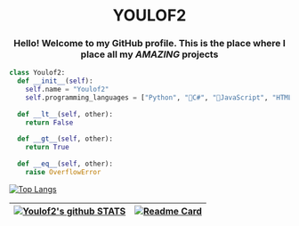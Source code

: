 <h1 align="center">YOULOF2</h1>
<h3 align="center">Hello! Welcome to my GitHub profile. This is the place where I place all my <em>AMAZING</em> projects</h3>

```python
class Youlof2:
  def __init__(self):
    self.name = "Youlof2"
    self.programming_languages = ["Python", "🤏C#", "🤏JavaScript", "HTML", "CSS"]
  
  def __lt__(self, other):
    return False
    
  def __gt__(self, other):
    return True
    
  def __eq__(self, other):
    raise OverflowError
```
[![Top Langs](https://github-readme-stats.vercel.app/api/top-langs/?username=YOULOF2&card_width=1100px)](https://github.com/anuraghazra/github-readme-stats)



|[![Youlof2's github STATS](https://github-readme-stats.vercel.app/api?username=YOULOF2&theme=radical)](https://github.com/anuraghazra/github-readme-stats)|[![Readme Card](https://github-readme-stats.vercel.app/api/pin/?username=YOULOF2&repo=Personal-Assistant)](https://github.com/anuraghazra/github-readme-stats)|
| ------------- |:-------------:| 
